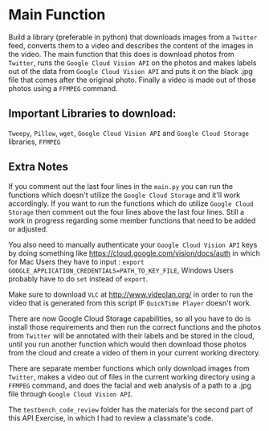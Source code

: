 # **Main Function**
  Build a library (preferable in python) that downloads images from a `Twitter` feed, converts them to a video and describes the content of the images in the video. The main function that this does is download photos from `Twitter`, runs the `Google Cloud Vision API` on the photos and makes labels out of the data from `Google Cloud Vision API` and puts it on the black .jpg file that comes after the original photo. Finally a video is made out of those photos using a `FFMPEG` command.


## **Important Libraries to download:**
  `Tweepy`, `Pillow`, `wget`, `Google Cloud Vision API` and `Google Cloud Storage` libraries, `FFMPEG`

## **Extra Notes**  
If you comment out the last four lines in the `main.py` you can run the functions which doesn't utilize the `Google Cloud Storage` and it'll work accordingly. If you want to run the functions which do utilize `Google Cloud Storage` then comment out the four lines above the last four lines. Still a work in progress regarding some member functions that need to be added or adjusted. 

You also need to manually authenticate your `Google Cloud Vision API` keys by doing something like https://cloud.google.com/vision/docs/auth in which for Mac Users they have to input :
`export GOOGLE_APPLICATION_CREDENTIALS=PATH_TO_KEY_FILE`, Windows Users probably have to do `set` instead of `export`.

Make sure to download `VLC` at http://www.videolan.org/ in order to run the video that is generated from this script IF `QuickTime Player` doesn't work.

There are now Google Cloud Storage capabilities, so all you have to do is install those requirements and then run the correct functions and the photos from `Twitter` will be annotated with their labels and be stored in the cloud, until you run another function which would then download those photos from the cloud and create a video of them in your current working directory.

There are separate member functions which only download images from `Twitter`, makes a video out of files in the current working directory using a `FFMPEG` command, and does the facial and web analysis of a path to a .jpg file through `Google Cloud Vision API`.

The `testbench_code_review` folder has the materials for the second part of this API Exercise, in which I had to review a classmate's code.


